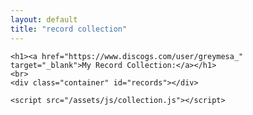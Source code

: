 ```yaml
---
layout: default
title: "record collection"
---
```


<html lang="en">
<head>
    <meta charset="UTF-8">
    <meta name="viewport" content="width=device-width, initial-scale=1.0">
    <style>
        .record {
            cursor: pointer;
        }
    </style>
</head>
<body>

    <h1><a href="https://www.discogs.com/user/greymesa_" target="_blank">My Record Collection:</a></h1>
    <br>
    <div class="container" id="records"></div>

    <script src="/assets/js/collection.js"></script>
</body>
</html>




